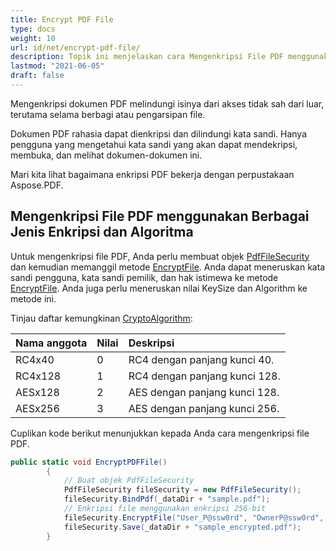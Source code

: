 ```yaml
---
title: Encrypt PDF File
type: docs
weight: 10
url: id/net/encrypt-pdf-file/
description: Topik ini menjelaskan cara Mengenkripsi File PDF menggunakan Kelas PdfFileSecurity.
lastmod: "2021-06-05"
draft: false
---
```


Mengenkripsi dokumen PDF melindungi isinya dari akses tidak sah dari luar, terutama selama berbagi atau pengarsipan file.

Dokumen PDF rahasia dapat dienkripsi dan dilindungi kata sandi. Hanya pengguna yang mengetahui kata sandi yang akan dapat mendekripsi, membuka, dan melihat dokumen-dokumen ini.

Mari kita lihat bagaimana enkripsi PDF bekerja dengan perpustakaan Aspose.PDF.

## Mengenkripsi File PDF menggunakan Berbagai Jenis Enkripsi dan Algoritma

Untuk mengenkripsi file PDF, Anda perlu membuat objek [PdfFileSecurity](https://reference.aspose.com/pdf/net/aspose.pdf.facades/pdffilesecurity) dan kemudian memanggil metode [EncryptFile](https://reference.aspose.com/pdf/net/aspose.pdf.facades/pdffilesecurity/methods/encryptfile). Anda dapat meneruskan kata sandi pengguna, kata sandi pemilik, dan hak istimewa ke metode [EncryptFile](https://reference.aspose.com/pdf/net/aspose.pdf.facades/pdffilesecurity/methods/encryptfile). Anda juga perlu meneruskan nilai KeySize dan Algorithm ke metode ini.

Tinjau daftar kemungkinan [CryptoAlgorithm](https://reference.aspose.com/pdf/net/aspose.pdf/cryptoalgorithm):

|**Nama anggota**|**Nilai**|**Deskripsi**|
| :- | :- | :- |
|RC4x40|0|RC4 dengan panjang kunci 40.|
|RC4x128|1|RC4 dengan panjang kunci 128.|
|AESx128|2|AES dengan panjang kunci 128.|
|AESx256|3|AES dengan panjang kunci 256.|

Cuplikan kode berikut menunjukkan kepada Anda cara mengenkripsi file PDF.

```csharp
public static void EncryptPDFFile()
        {
            // Buat objek PdfFileSecurity
            PdfFileSecurity fileSecurity = new PdfFileSecurity();
            fileSecurity.BindPdf(_dataDir + "sample.pdf");
            // Enkripsi file menggunakan enkripsi 256-bit
            fileSecurity.EncryptFile("User_P@ssw0rd", "OwnerP@ssw0rd", DocumentPrivilege.Print, KeySize.x256, Algorithm.AES);
            fileSecurity.Save(_dataDir + "sample_encrypted.pdf");
        }
```